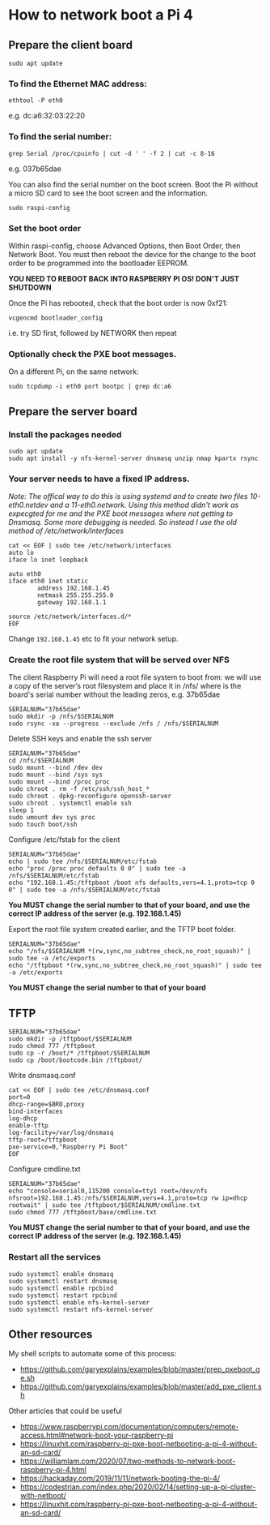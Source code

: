 # How to network boot a Pi 4

## Prepare the client board

```
sudo apt update
```
### To find the Ethernet MAC address:

```
ethtool -P eth0
```
e.g. dc:a6:32:03:22:20

### To find the serial number:

```
grep Serial /proc/cpuinfo | cut -d ' ' -f 2 | cut -c 8-16
```
e.g. 037b65dae

You can also find the serial number on the boot screen. Boot the Pi without a micro SD card to see the boot screen and the information.
```
sudo raspi-config
```

### Set the boot order
Within raspi-config, choose Advanced Options, then Boot Order, then Network Boot. You must then reboot the device for the change to the boot order to be programmed into the bootloader EEPROM. 

**YOU NEED TO REBOOT BACK INTO RASPBERRY PI OS! DON'T JUST SHUTDOWN**

Once the Pi has rebooted, check that the boot order is now 0xf21:

```
vcgencmd bootloader_config
```

i.e. try SD first, followed by NETWORK then repeat

### Optionally check the PXE boot messages.

On a different Pi, on the same network:
```
sudo tcpdump -i eth0 port bootpc | grep dc:a6
```

## Prepare the server board

### Install the packages needed
```
sudo apt update
sudo apt install -y nfs-kernel-server dnsmasq unzip nmap kpartx rsync
```
### Your server needs to have a fixed IP address.

*Note: The offical way to do this is using systemd and to create two files 10-eth0.netdev and a 11-eth0.network.
Using this method didn't work as expecgted for me and the PXE boot messages where not getting to Dnsmasq.
Some more debugging is needed. So instead I use the old method of /etc/network/interfaces*

```
cat << EOF | sudo tee /etc/network/interfaces
auto lo
iface lo inet loopback

auto eth0
iface eth0 inet static
        address 192.168.1.45
        netmask 255.255.255.0
        gateway 192.168.1.1

source /etc/network/interfaces.d/*
EOF
```

Change `192.168.1.45` etc to fit your network setup.

### Create the root file system that will be served over NFS

The client Raspberry Pi will need a root file system to boot from: we will use a copy of the server’s root filesystem and place it in /nfs/<SERIAL> where <SERIAL> is the board's serial number without the leading zeros, e.g. 37b65dae

```
SERIALNUM="37b65dae"
sudo mkdir -p /nfs/$SERIALNUM
sudo rsync -xa --progress --exclude /nfs / /nfs/$SERIALNUM
```

Delete SSH keys and enable the ssh server
 
```
SERIALNUM="37b65dae"
cd /nfs/$SERIALNUM
sudo mount --bind /dev dev
sudo mount --bind /sys sys
sudo mount --bind /proc proc
sudo chroot . rm -f /etc/ssh/ssh_host_*
sudo chroot . dpkg-reconfigure openssh-server
sudo chroot . systemctl enable ssh
sleep 1
sudo umount dev sys proc
sudo touch boot/ssh
```
Configure /etc/fstab for the client
```
SERIALNUM="37b65dae"
echo | sudo tee /nfs/$SERIALNUM/etc/fstab
echo "proc /proc proc defaults 0 0" | sudo tee -a /nfs/$SERIALNUM/etc/fstab
echo "192.168.1.45:/tftpboot /boot nfs defaults,vers=4.1,proto=tcp 0 0" | sudo tee -a /nfs/$SERIALNUM/etc/fstab
```
**You MUST change the serial number to that of your board, and use the correct IP address of the server (e.g. 192.168.1.45)**
        
Export the root file system created earlier, and the TFTP boot folder.

```
SERIALNUM="37b65dae"      
echo "/nfs/$SERIALNUM *(rw,sync,no_subtree_check,no_root_squash)" | sudo tee -a /etc/exports
echo "/tftpboot *(rw,sync,no_subtree_check,no_root_squash)" | sudo tee -a /etc/exports
```
**You MUST change the serial number to that of your board**
        
## TFTP
```
SERIALNUM="37b65dae"
sudo mkdir -p /tftpboot/$SERIALNUM
sudo chmod 777 /tftpboot
sudo cp -r /boot/* /tftpboot/$SERIALNUM
sudo cp /boot/bootcode.bin /tftpboot/
```
Write dnsmasq.conf
```
cat << EOF | sudo tee /etc/dnsmasq.conf
port=0
dhcp-range=$BRD,proxy
bind-interfaces
log-dhcp
enable-tftp
log-facility=/var/log/dnsmasq
tftp-root=/tftpboot
pxe-service=0,"Raspberry Pi Boot"
EOF
```        

Configure cmdline.txt
```
SERIALNUM="37b65dae"
echo "console=serial0,115200 console=tty1 root=/dev/nfs nfsroot=192.168.1.45:/nfs/$SERIALNUM,vers=4.1,proto=tcp rw ip=dhcp rootwait" | sudo tee /tftpboot/$SERIALNUM/cmdline.txt
sudo chmod 777 /tftpboot/base/cmdline.txt
```
**You MUST change the serial number to that of your board, and use the correct IP address of the server (e.g. 192.168.1.45)**
        
### Restart all the services
```
sudo systemctl enable dnsmasq
sudo systemctl restart dnsmasq
sudo systemctl enable rpcbind
sudo systemctl restart rpcbind
sudo systemctl enable nfs-kernel-server
sudo systemctl restart nfs-kernel-server
```
        
## Other resources

My shell scripts to automate some of this process:
- https://github.com/garyexplains/examples/blob/master/prep_pxeboot_ge.sh
- https://github.com/garyexplains/examples/blob/master/add_pxe_client.sh

Other articles that could be useful
- https://www.raspberrypi.com/documentation/computers/remote-access.html#network-boot-your-raspberry-pi
- https://linuxhit.com/raspberry-pi-pxe-boot-netbooting-a-pi-4-without-an-sd-card/
- https://williamlam.com/2020/07/two-methods-to-network-boot-raspberry-pi-4.html
- https://hackaday.com/2019/11/11/network-booting-the-pi-4/
- https://codestrian.com/index.php/2020/02/14/setting-up-a-pi-cluster-with-netboot/
- https://linuxhit.com/raspberry-pi-pxe-boot-netbooting-a-pi-4-without-an-sd-card/
